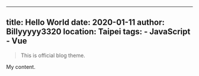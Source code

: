 

---
title: Hello World
date: 2020-01-11
author: Billyyyyy3320
location: Taipei
tags:
    - JavaScript
    - Vue
---

> This is official blog theme.

My content.